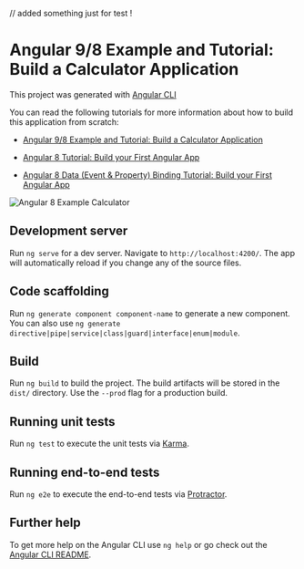 // added something just for test !
# Angular 9/8 Example and Tutorial: Build a Calculator Application

This project was generated with [Angular CLI](https://github.com/angular/angular-cli) 

You can read the following tutorials for more information about how to build this application from scratch:

- [Angular 9/8 Example and Tutorial: Build a Calculator Application](https://www.techiediaries.com/angular/angular-9-tutorial-and-example/)

- [Angular 8 Tutorial: Build your First Angular App](https://www.techiediaries.com/angular-8-tutorial-build-first-angular-calculator-app)

- [Angular 8 Data (Event & Property) Binding Tutorial: Build your First Angular App](https://www.techiediaries.com/angular-data-event-property-binding)

![Angular 8 Example Calculator](https://www.diigo.com/file/image/bbccosoazobaoooccdzdrocqebd/Ngcalculator.jpg)

## Development server

Run `ng serve` for a dev server. Navigate to `http://localhost:4200/`. The app will automatically reload if you change any of the source files.

## Code scaffolding

Run `ng generate component component-name` to generate a new component. You can also use `ng generate directive|pipe|service|class|guard|interface|enum|module`.

## Build

Run `ng build` to build the project. The build artifacts will be stored in the `dist/` directory. Use the `--prod` flag for a production build.

## Running unit tests

Run `ng test` to execute the unit tests via [Karma](https://karma-runner.github.io).

## Running end-to-end tests

Run `ng e2e` to execute the end-to-end tests via [Protractor](http://www.protractortest.org/).

## Further help

To get more help on the Angular CLI use `ng help` or go check out the [Angular CLI README](https://github.com/angular/angular-cli/blob/master/README.md).
